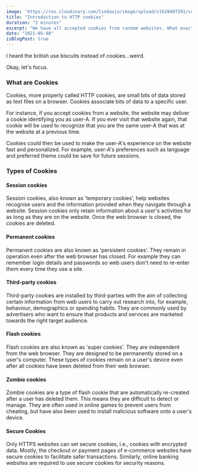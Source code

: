 ```yaml
---
image: 'https://res.cloudinary.com/lindaojo/image/upload/v1620497291/cookies_lznktu.jpg'
title: "Introduction to HTTP cookies"
duration: "2 minutes"
excerpt: "We have all accepted cookies from random websites. What exactly do websites use these snacks for? "
date: "2021-05-08"
isBlogPost: true
---
```


I heard the british use biscuits instead of cookies...weird.

Okay, let's focus.

<h3>What are Cookies</h3>

Cookies, more properly called HTTP cookies, are small bits of data stored as text files on a browser. Cookies associate bits of data to a specific user.

For instance, if you accept cookies from a website, the website may deliver a cookie identifying you as user-A. If you ever visit that website again, that cookie will be used  to recognize that you are the same user-A that was at the website at a previous time.

Cookies could then be used to make the user-A's experience on the website fast and personalized. For example, user-A's preferences such as language and preferred theme could be save for future sessions.

<h3>Types of Cookies</h3>

<h4>Session cookies</h4>

Session cookies, also known as 'temporary cookies', help websites recognise users and the information provided when they navigate through a website. Session cookies only retain information about a user's activities for as long as they are on the website. Once the web browser is closed, the cookies are deleted.

<h4>Permanent cookies</h4>

Permanent cookies are also known as 'persistent cookies'. They remain in operation even after the web browser has closed. For example they can remember login details and passwords so web users don't need to re-enter them every time they use a site.

<h4>Third-party cookies</h4>

Third-party cookies are installed by third-parties with the aim of collecting certain information from web users to carry out research into, for example, behaviour, demographics or spending habits. They are commonly used by advertisers who want to ensure that products and services are marketed towards the right target audience.

<h4>Flash cookies</h4>

Flash cookies are also known as 'super cookies'. They are independent from the web browser. They are designed to be permanently stored on a user's computer. These types of cookies remain on a user's device even after all cookies have been deleted from their web browser.

<h4>Zombie cookies</h4>

Zombie cookies are a type of flash cookie that are automatically re-created after a user has deleted them. This means they are difficult to detect or manage. They are often used in online games to prevent users from cheating, but have also been used to install malicious software onto a user's device.

<h4>Secure Cookies</h4>

Only HTTPS websites can set secure cookies, i.e., cookies with encrypted data. Mostly, the checkout or payment pages of e-commerce websites have secure cookies to facilitate safer transactions. Similarly, online banking websites are required to use secure cookies for security reasons.

